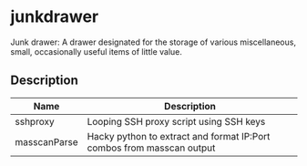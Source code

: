 # junkdrawer
Junk drawer: A drawer designated for the storage of various miscellaneous, small, occasionally useful items of little value.

## Description

| Name | Description | 
|---|---|
| sshproxy | Looping SSH proxy script using SSH keys |
| masscanParse | Hacky python to extract and format IP:Port combos from masscan output |